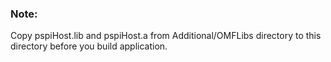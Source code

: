 ### Note:
Copy pspiHost.lib and pspiHost.a from Additional/OMFLibs directory to this directory before you build application.

